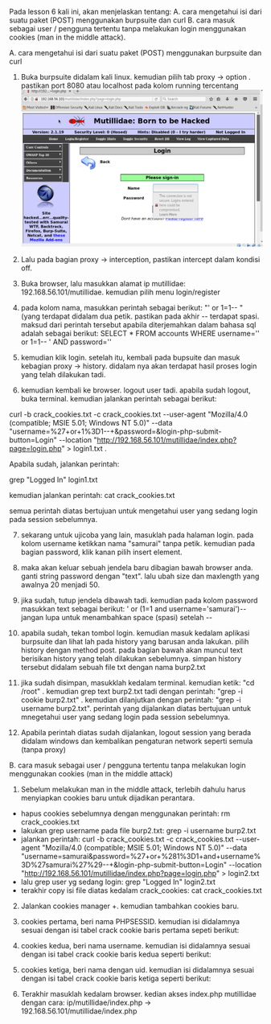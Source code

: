 Pada lesson 6 kali ini, akan menjelaskan tentang:
A. cara mengetahui isi dari suatu paket (POST) menggunakan burpsuite dan curl
B. cara masuk sebagai user / pengguna tertentu tanpa melakukan login menggunakan cookies (man in the middle attack).

A. cara mengetahui isi dari suatu paket (POST) menggunakan burpsuite dan curl

1. Buka burpsuite didalam kali linux. kemudian pilih tab proxy -> option . pastikan port 8080 atau localhost pada kolom running tercentang
![alt text](https://github.com/KharismaMonika/Tugas-Final-PKSJ/blob/master/Mutillidae/Lesson_6/1.PNG "gambar1")
2. Lalu pada bagian proxy -> interception, pastikan intercept dalam kondisi off.

3. Buka browser, lalu masukkan alamat ip mutillidae: 192.168.56.101/mutillidae. kemudian pilih menu login/register

4. pada kolom nama, masukkan perintah sebagai berikut: "' or 1=1-- " (yang terdapat didalam dua petik. pastikan pada akhir -- terdapat spasi. maksud dari perintah tersebut apabila diterjemahkan dalam bahasa sql adalah sebagai berikut: SELECT * FROM accounts WHERE username='' or 1=1-- ' AND password=''

5. kemudian klik login. setelah itu, kembali pada bupsuite dan masuk kebagian proxy -> history. didalam nya akan terdapat hasil proses login yang telah dilakukan tadi.

6. kemudian kembali ke browser. logout user tadi. apabila sudah logout, buka terminal. kemudian jalankan perintah sebagai berikut:

curl -b crack_cookies.txt -c crack_cookies.txt --user-agent "Mozilla/4.0 (compatible; MSIE 5.01; Windows NT 5.0)" --data "username=%27+or+1%3D1--+&password=&login-php-submit-button=Login" --location "http://192.168.56.101/mutillidae/index.php?page=login.php" > login1.txt . 

Apabila sudah, jalankan perintah:

grep "Logged In" login1.txt 

kemudian jalankan perintah: 
cat crack_cookies.txt

semua perintah diatas bertujuan untuk mengetahui user yang sedang login pada session sebelumnya.

7. sekarang untuk ujicoba yang lain, masuklah pada halaman login. pada kolom username ketikkan nama "samurai" tanpa petik. kemudian pada bagian password, klik kanan pilih insert element.

8. maka akan keluar sebuah jendela baru dibagian bawah browser anda. ganti string password dengan "text". lalu ubah size dan maxlength yang awalnya 20 menjadi 50.

9. jika sudah, tutup jendela dibawah tadi. kemudian pada kolom password masukkan text sebagai berikut:
' or (1=1 and username='samurai')-- 
jangan lupa untuk menambahkan space (spasi) setelah -- 

10. apabila sudah, tekan tombol login. kemudian masuk kedalam aplikasi burpsuite dan lihat lah pada history yang barusan anda lakukan. pilih history dengan method post. pada bagian bawah akan muncul text berisikan history yang telah dilakukan sebelumnya. simpan history tersebut didalam sebuah file txt dengan nama burp2.txt

11. jika sudah disimpan, masukklah kedalam terminal. kemudian ketik: "cd /root" . kemudian grep text burp2.txt tadi dengan perintah: "grep -i cookie burp2.txt" . kemudian dilanjutkan dengan perintah: "grep -i username burp2.txt". perintah yang dijalankan diatas bertujuan untuk mnegetahui user yang sedang login pada session sebelumnya.

12. Apabila perintah diatas sudah dijalankan, logout session yang berada didalam windows dan kembalikan pengaturan network seperti semula (tanpa proxy)

B. cara masuk sebagai user / pengguna tertentu tanpa melakukan login menggunakan cookies (man in the middle attack)

1. Sebelum melakukan man in the middle attack, terlebih dahulu harus menyiapkan cookies baru untuk dijadikan perantara. 
- hapus cookies sebelumnya dengan menggunakan perintah: rm crack_cookies.txt
- lakukan grep username pada file burp2.txt: grep -i username burp2.txt
- jalankan perintah: curl -b crack_cookies.txt -c crack_cookies.txt --user-agent "Mozilla/4.0 (compatible; MSIE 5.01; Windows NT 5.0)" --data "username=samurai&password=%27+or+%281%3D1+and+username%3D%27samurai%27%29--+&login-php-submit-button=Login" --location "http://192.168.56.101/mutillidae/index.php?page=login.php" > login2.txt
- lalu grep user yg sedang login: grep "Logged In" login2.txt
- terakhir copy isi file diatas kedalam crack_cookies: cat crack_cookies.txt

2. Jalankan cookies manager +. kemudian tambahkan cookies baru.

3. cookies pertama, beri nama PHPSESSID. kemudian isi didalamnya sesuai dengan isi tabel crack cookie baris pertama sepeti berikut:

4. cookies kedua, beri nama username. kemudian isi didalamnya sesuai dengan isi tabel crack cookie baris kedua seperti berikut:

5. cookies ketiga, beri nama dengan uid. kemudian isi didalamnya sesuai dengan isi tabel crack cookie baris ketiga seperti berikut:

6. Terakhir masuklah kedalam browser. kedian akses index.php mutillidae dengan cara: ip/mutillidae/index.php -> 192.168.56.101/mutillidae/index.php

